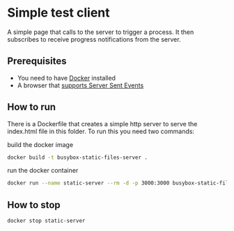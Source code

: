 # Simple test client

A simple page that calls to the server to trigger a process. It then subscribes to receive progress notifications from the server.

## Prerequisites

- You need to have [Docker](https://www.docker.com/) installed
- A browser that [supports Server Sent Events](https://caniuse.com/?search=sse)

## How to run

There is a Dockerfile that creates a simple http server to serve the index.html file in this folder.
To run this you need two commands:

build the docker image

```bash
docker build -t busybox-static-files-server .
```

run the docker container

```bash
docker run --name static-server --rm -d -p 3000:3000 busybox-static-files-server
```

## How to stop

```bash
docker stop static-server
```
